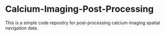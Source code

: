 # Calcium-Imaging-Post-Processing
This is a simple code repositry for post-processing calcium imaging spatial navigation data. 